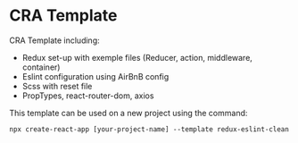 # CRA Template

CRA Template including:
- Redux set-up with exemple files (Reducer, action, middleware, container)
- Eslint configuration using AirBnB config
- Scss with reset file
- PropTypes, react-router-dom, axios

This template can be used on a new project using the command:

`npx create-react-app [your-project-name] --template redux-eslint-clean`